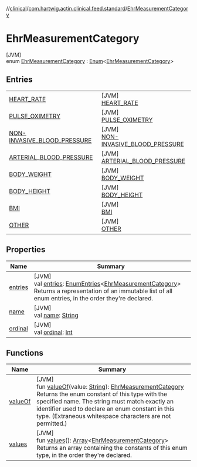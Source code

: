 //[clinical](../../../index.md)/[com.hartwig.actin.clinical.feed.standard](../index.md)/[EhrMeasurementCategory](index.md)

# EhrMeasurementCategory

[JVM]\
enum [EhrMeasurementCategory](index.md) : [Enum](https://kotlinlang.org/api/latest/jvm/stdlib/kotlin/-enum/index.html)&lt;[EhrMeasurementCategory](index.md)&gt;

## Entries

| | |
|---|---|
| [HEART_RATE](-h-e-a-r-t_-r-a-t-e/index.md) | [JVM]<br>[HEART_RATE](-h-e-a-r-t_-r-a-t-e/index.md) |
| [PULSE_OXIMETRY](-p-u-l-s-e_-o-x-i-m-e-t-r-y/index.md) | [JVM]<br>[PULSE_OXIMETRY](-p-u-l-s-e_-o-x-i-m-e-t-r-y/index.md) |
| [NON-INVASIVE_BLOOD_PRESSURE](-n-o-n--i-n-v-a-s-i-v-e_-b-l-o-o-d_-p-r-e-s-s-u-r-e/index.md) | [JVM]<br>[NON-INVASIVE_BLOOD_PRESSURE](-n-o-n--i-n-v-a-s-i-v-e_-b-l-o-o-d_-p-r-e-s-s-u-r-e/index.md) |
| [ARTERIAL_BLOOD_PRESSURE](-a-r-t-e-r-i-a-l_-b-l-o-o-d_-p-r-e-s-s-u-r-e/index.md) | [JVM]<br>[ARTERIAL_BLOOD_PRESSURE](-a-r-t-e-r-i-a-l_-b-l-o-o-d_-p-r-e-s-s-u-r-e/index.md) |
| [BODY_WEIGHT](-b-o-d-y_-w-e-i-g-h-t/index.md) | [JVM]<br>[BODY_WEIGHT](-b-o-d-y_-w-e-i-g-h-t/index.md) |
| [BODY_HEIGHT](-b-o-d-y_-h-e-i-g-h-t/index.md) | [JVM]<br>[BODY_HEIGHT](-b-o-d-y_-h-e-i-g-h-t/index.md) |
| [BMI](-b-m-i/index.md) | [JVM]<br>[BMI](-b-m-i/index.md) |
| [OTHER](-o-t-h-e-r/index.md) | [JVM]<br>[OTHER](-o-t-h-e-r/index.md) |

## Properties

| Name | Summary |
|---|---|
| [entries](entries.md) | [JVM]<br>val [entries](entries.md): [EnumEntries](https://kotlinlang.org/api/latest/jvm/stdlib/kotlin.enums/-enum-entries/index.html)&lt;[EhrMeasurementCategory](index.md)&gt;<br>Returns a representation of an immutable list of all enum entries, in the order they're declared. |
| [name](../-ehr-lab-unit/-n-o-n-e/index.md#-372974862%2FProperties%2F1757943785) | [JVM]<br>val [name](../-ehr-lab-unit/-n-o-n-e/index.md#-372974862%2FProperties%2F1757943785): [String](https://kotlinlang.org/api/latest/jvm/stdlib/kotlin/-string/index.html) |
| [ordinal](../-ehr-lab-unit/-n-o-n-e/index.md#-739389684%2FProperties%2F1757943785) | [JVM]<br>val [ordinal](../-ehr-lab-unit/-n-o-n-e/index.md#-739389684%2FProperties%2F1757943785): [Int](https://kotlinlang.org/api/latest/jvm/stdlib/kotlin/-int/index.html) |

## Functions

| Name | Summary |
|---|---|
| [valueOf](value-of.md) | [JVM]<br>fun [valueOf](value-of.md)(value: [String](https://kotlinlang.org/api/latest/jvm/stdlib/kotlin/-string/index.html)): [EhrMeasurementCategory](index.md)<br>Returns the enum constant of this type with the specified name. The string must match exactly an identifier used to declare an enum constant in this type. (Extraneous whitespace characters are not permitted.) |
| [values](values.md) | [JVM]<br>fun [values](values.md)(): [Array](https://kotlinlang.org/api/latest/jvm/stdlib/kotlin/-array/index.html)&lt;[EhrMeasurementCategory](index.md)&gt;<br>Returns an array containing the constants of this enum type, in the order they're declared. |
